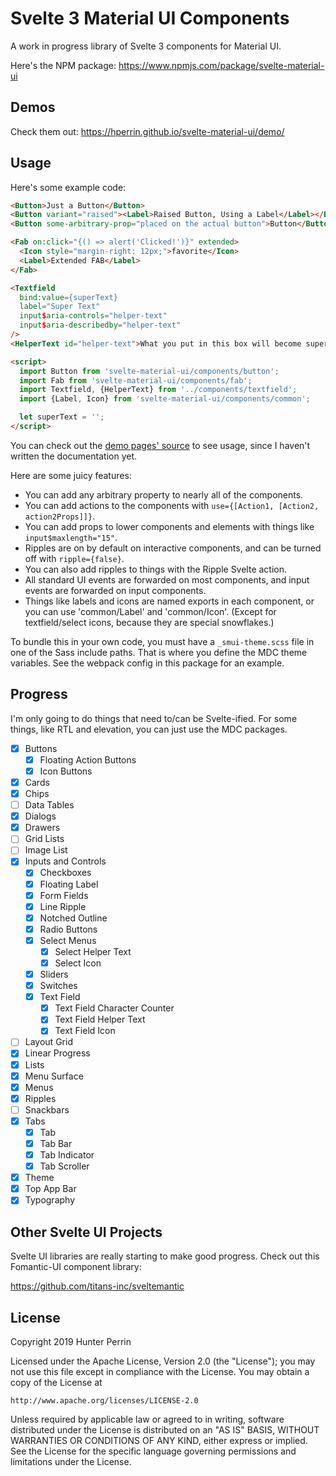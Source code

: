 # Svelte 3 Material UI Components

A work in progress library of Svelte 3 components for Material UI.

Here's the NPM package: https://www.npmjs.com/package/svelte-material-ui

## Demos

Check them out: https://hperrin.github.io/svelte-material-ui/demo/

## Usage

Here's some example code:

```html
<Button>Just a Button</Button>
<Button variant="raised"><Label>Raised Button, Using a Label</Label></Button>
<Button some-arbitrary-prop="placed on the actual button">Button</Button>

<Fab on:click="{() => alert('Clicked!')}" extended>
  <Icon style="margin-right: 12px;">favorite</Icon>
  <Label>Extended FAB</Label>
</Fab>

<Textfield
  bind:value={superText}
  label="Super Text"
  input$aria-controls="helper-text"
  input$aria-describedby="helper-text"
/>
<HelperText id="helper-text">What you put in this box will become super!</HelperText>

<script>
  import Button from 'svelte-material-ui/components/button';
  import Fab from 'svelte-material-ui/components/fab';
  import Textfield, {HelperText} from '../components/textfield';
  import {Label, Icon} from 'svelte-material-ui/components/common';

  let superText = '';
</script>
```

You can check out the [demo pages' source](https://github.com/hperrin/svelte-material-ui/tree/master/demo/component-demos) to see usage, since I haven't written the documentation yet.

Here are some juicy features:

* You can add any arbitrary property to nearly all of the components.
* You can add actions to the components with `use={[Action1, [Action2, action2Props]]}`.
* You can add props to lower components and elements with things like `input$maxlength="15"`.
* Ripples are on by default on interactive components, and can be turned off with `ripple={false}`.
* You can also add ripples to things with the Ripple Svelte action.
* All standard UI events are forwarded on most components, and input events are forwarded on input components.
* Things like labels and icons are named exports in each component, or you can use 'common/Label' and 'common/Icon'. (Except for textfield/select icons, because they are special snowflakes.)

To bundle this in your own code, you must have a `_smui-theme.scss` file in one of the Sass include paths. That is where you define the MDC theme variables. See the webpack config in this package for an example.

## Progress

I'm only going to do things that need to/can be Svelte-ified. For some things, like RTL and elevation, you can just use the MDC packages.

- [x] Buttons
  - [x] Floating Action Buttons
  - [x] Icon Buttons
- [x] Cards
- [x] Chips
- [ ] Data Tables
- [x] Dialogs
- [x] Drawers
- [ ] Grid Lists
- [ ] Image List
- [x] Inputs and Controls
  - [x] Checkboxes
  - [x] Floating Label
  - [x] Form Fields
  - [x] Line Ripple
  - [x] Notched Outline
  - [x] Radio Buttons
  - [x] Select Menus
    - [x] Select Helper Text
    - [x] Select Icon
  - [x] Sliders
  - [x] Switches
  - [x] Text Field
    - [x] Text Field Character Counter
    - [x] Text Field Helper Text
    - [x] Text Field Icon
- [ ] Layout Grid
- [x] Linear Progress
- [x] Lists
- [x] Menu Surface
- [x] Menus
- [x] Ripples
- [ ] Snackbars
- [x] Tabs
  - [x] Tab
  - [x] Tab Bar
  - [x] Tab Indicator
  - [x] Tab Scroller
- [x] Theme
- [x] Top App Bar
- [x] Typography

## Other Svelte UI Projects

Svelte UI libraries are really starting to make good progress. Check out this Fomantic-UI component library:

https://github.com/titans-inc/sveltemantic

## License

Copyright 2019 Hunter Perrin

Licensed under the Apache License, Version 2.0 (the "License");
you may not use this file except in compliance with the License.
You may obtain a copy of the License at

    http://www.apache.org/licenses/LICENSE-2.0

Unless required by applicable law or agreed to in writing, software
distributed under the License is distributed on an "AS IS" BASIS,
WITHOUT WARRANTIES OR CONDITIONS OF ANY KIND, either express or implied.
See the License for the specific language governing permissions and
limitations under the License.
